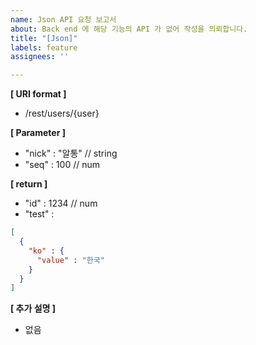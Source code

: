 ```yaml
---
name: Json API 요청 보고서
about: Back end 에 해당 기능의 API 가 없어 작성을 의뢰합니다.
title: "[Json]"
labels: feature
assignees: ''

---
```


**[ URI format ]**
 - /rest/users/{user}

**[ Parameter ]**
 - "nick" : "알통" // string
 - "seq" : 100 // num

**[ return ]**
 - "id" : 1234 // num
 - "test" : 
```json
[
  {
    "ko" : { 
      "value" : "한국" 
    }
  }
]
```

**[ 추가 설명 ]**
 - 없음
